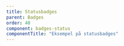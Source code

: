 ```yaml
---
title: Statusbadges
parent: Badges
order: 40
component: badges-status
componentTitle: "Eksempel på statusbadges"
---
```

